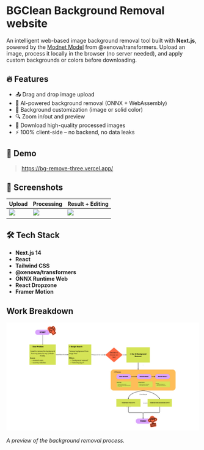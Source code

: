 # BGClean Background Removal website

An intelligent web-based image background removal tool built with **Next.js**, powered by the [Modnet Model](https://huggingface.co/Xenova/modnet) from @xenova/transformers. Upload an image, process it locally in the browser (no server needed), and apply custom backgrounds or colors before downloading.

## 🔥 Features

- 📤 Drag and drop image upload
- 🧠 AI-powered background removal (ONNX + WebAssembly)
- 🎨 Background customization (image or solid color)
- 🔍 Zoom in/out and preview
- 💾 Download high-quality processed images
- ⚡ 100% client-side – no backend, no data leaks

## 🚀 Demo

> https://bg-remove-three.vercel.app/

## 📸 Screenshots

<table>
  <thead>
    <tr>
      <th>Upload</th>
      <th>Processing</th>
      <th>Result + Editing</th>
    </tr>
  </thead>
  <tbody>
    <tr>
      <td><img src="https://drive.google.com/uc?export=view&id=1FlayHofF2EwdS70Zlc7OlJm_63uyW7dP" width="320" /></td>
      <td><img src="https://drive.google.com/uc?export=view&id=1GV_qjYJ_KGN8g-0PzTeiOKP2ZW6M8IZA" width="320" /></td>
      <td><img src="https://drive.google.com/uc?export=view&id=1dOlo7oGUnxwhorFoxTM11dIPT-lC71qL" width="320" /></td>
    </tr>
  </tbody>
</table>


## 🛠️ Tech Stack

- **Next.js 14**
- **React**
- **Tailwind CSS**
- **@xenova/transformers**
- **ONNX Runtime Web**
- **React Dropzone**
- **Framer Motion**

## Work Breakdown

<img src="/public/images/workbreakdown.png" width="600" />

_A preview of the background removal process._
